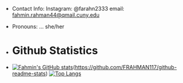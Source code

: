 
- Contact Info:
 Instagram: @farahn2333 email: fahmin.rahman44@qmail.cuny.edu

- Pronouns: ... she/her
  
- # Github Statistics
- [![Fahmin's GitHub stats](https://github-readme-stats.vercel.app/api?username=FRAHMAN117&rank_icon=github&bg_color=4a5c4f80)](https://github.com/FRAHMIN117/github-readme-stats)(https://github.com/FRAHMAN117/github-readme-stats) [![Top Langs](https://github-readme-stats.vercel.app/api/top-langs/?username=FRAHMAN117&layout=pie)](https://github.com/FRAHMAN117/github-readme-stats&theme=transparent)





<!---
FRAHMAN117/FRAHMAN117 is a ✨ special ✨ repository because its `README.md` (this file) appears on your GitHub profile.
You can click the Preview link to take a look at your changes.
--->

